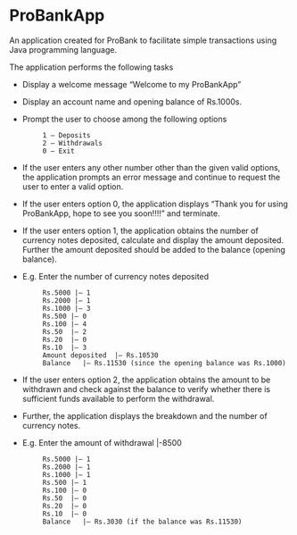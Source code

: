 # ProBankApp
An application created for ProBank to facilitate simple transactions using Java programming language.

The application performs the following tasks 
 * Display a welcome message “Welcome to my ProBankApp”  
 * Display an account name and opening balance of Rs.1000s.   
 * Prompt the user to choose among the following options 
 
            1 – Deposits 
            2 – Withdrawals 
            0 – Exit  
 * If the user enters any other number other than the given valid options, the application prompts an error message and continue to          request   the user to enter a valid option.  
 * If the user enters option 0, the application displays “Thank you for using ProBankApp, hope to see you soon!!!!” and terminate.   
 * If the user enters option 1, the application obtains the number of currency notes deposited, calculate and display the amount            deposited.   Further the amount deposited should be added to the balance (opening balance).  
 * E.g.  Enter the number of currency notes deposited 
 
            Rs.5000 |– 1 
            Rs.2000 |– 1 
            Rs.1000 |– 3 
            Rs.500 |– 0 
            Rs.100 |– 4 
            Rs.50  |– 2 
            Rs.20  |– 0 
            Rs.10  |– 3 
            Amount deposited  |– Rs.10530 
            Balance   |– Rs.11530 (since the opening balance was Rs.1000)  
 * If the user enters option 2, the application obtains the amount to be withdrawn and check against the balance to verify whether there    is sufficient funds available to perform the withdrawal. 
 * Further, the application displays the breakdown and the number of currency notes. 
 * E.g.  Enter the amount of withdrawal |-8500  
 
            Rs.5000 |– 1 
            Rs.2000 |– 1 
            Rs.1000 |– 1 
            Rs.500 |– 1 
            Rs.100 |– 0 
            Rs.50  |– 0 
            Rs.20  |– 0 
            Rs.10  |– 0 
            Balance   |– Rs.3030 (if the balance was Rs.11530) 
